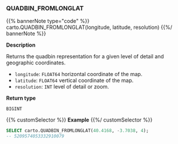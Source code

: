 ### QUADBIN_FROMLONGLAT

{{% bannerNote type="code" %}}
carto.QUADBIN_FROMLONGLAT(longitude, latitude, resolution)
{{%/ bannerNote %}}

**Description**

Returns the quadbin representation for a given level of detail and geographic coordinates.

* `longitude`: `FLOAT64` horizontal coordinate of the map.
* `latitude`: `FLOAT64` vertical coordinate of the map.
* `resolution`: `INT` level of detail or zoom.

**Return type**

`BIGINT`

{{% customSelector %}}
**Example**
{{%/ customSelector %}}

```sql
SELECT carto.QUADBIN_FROMLONGLAT(40.4168, -3.7038, 4);
-- 5209574053332910079
```